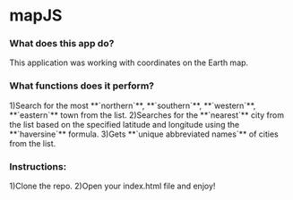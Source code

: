 # mapJS

<h3>What does this app do?</h3>
This application was working with coordinates on the Earth map.
<h3>What functions does it perform?</h3>
1)Search for the most  **`northern`**,  **`southern`**,  **`western`**,  **`eastern`** town from the list.
2)Searches for the **`nearest`** city from the list based on the specified latitude and longitude using the **`haversine`** formula.
3)Gets **`unique abbreviated names`** of cities from the list.
<h3>Instructions:</h3>
1)Clone the repo.
2)Open your index.html file and enjoy! 
